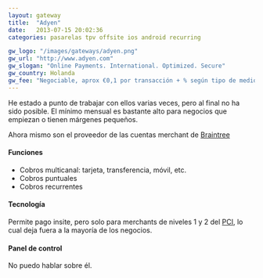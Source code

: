 ```yaml
---
layout: gateway
title:  "Adyen"
date:   2013-07-15 20:02:36
categories: pasarelas tpv offsite ios android recurring

gw_logo: "/images/gateways/adyen.png"
gw_url: "http://www.adyen.com"
gw_slogan: "Online Payments. International. Optimized. Secure"
gw_country: Holanda
gw_fee: "Negociable, aprox €0,1 por transacción + % según tipo de medio. Con un mínimo de €100/mes"
---
```


He estado a punto de trabajar con ellos varias veces, pero al final no ha sido posible. El mínimo mensual es bastante alto para negocios que empiezan o tienen márgenes pequeños.

Ahora mismo son el proveedor de las cuentas merchant de [Braintree](Braintree.html)

#### Funciones

- Cobros multicanal: tarjeta, transferencia, móvil, etc.
- Cobros puntuales
- Cobros recurrentes

#### Tecnología

Permite pago insite, pero solo para merchants de niveles 1 y 2 del [PCI](pci.html), lo cual deja fuera a la mayoría de los negocios.

#### Panel de control

No puedo hablar sobre él.